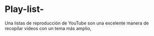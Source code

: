 # Play-list-
Una listas de reproducción de YouTube son una excelente manera de recopilar videos con un tema más amplio,
